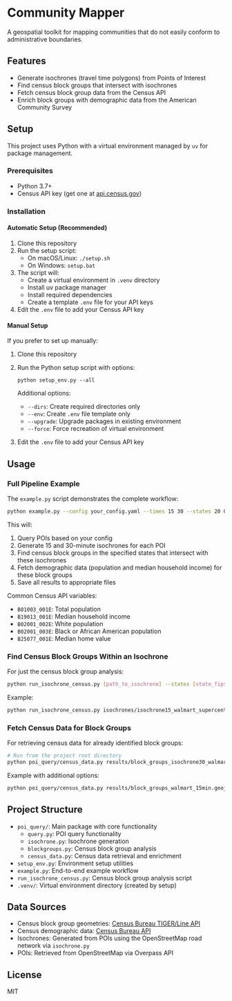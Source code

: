 # Community Mapper

A geospatial toolkit for mapping communities that do not easily conform to administrative boundaries.

## Features

- Generate isochrones (travel time polygons) from Points of Interest
- Find census block groups that intersect with isochrones
- Fetch census block group data from the Census API
- Enrich block groups with demographic data from the American Community Survey

## Setup

This project uses Python with a virtual environment managed by `uv` for package management.

### Prerequisites

- Python 3.7+
- Census API key (get one at [api.census.gov](https://api.census.gov/data/key_signup.html))

### Installation

#### Automatic Setup (Recommended)

1. Clone this repository
2. Run the setup script:
   - On macOS/Linux: `./setup.sh`
   - On Windows: `setup.bat`
3. The script will:
   - Create a virtual environment in `.venv` directory
   - Install uv package manager
   - Install required dependencies
   - Create a template `.env` file for your API keys
4. Edit the `.env` file to add your Census API key

#### Manual Setup

If you prefer to set up manually:

1. Clone this repository
2. Run the Python setup script with options:
   ```
   python setup_env.py --all
   ```

   Additional options:
   - `--dirs`: Create required directories only
   - `--env`: Create `.env` file template only
   - `--upgrade`: Upgrade packages in existing environment
   - `--force`: Force recreation of virtual environment

3. Edit the `.env` file to add your Census API key

## Usage

### Full Pipeline Example

The `example.py` script demonstrates the complete workflow:

```bash
python example.py --config your_config.yaml --times 15 30 --states 20 08 48 --census-variables B01003_001E B19013_001E
```

This will:
1. Query POIs based on your config
2. Generate 15 and 30-minute isochrones for each POI
3. Find census block groups in the specified states that intersect with these isochrones
4. Fetch demographic data (population and median household income) for these block groups
5. Save all results to appropriate files

Common Census API variables:
- `B01003_001E`: Total population
- `B19013_001E`: Median household income
- `B02001_002E`: White population
- `B02001_003E`: Black or African American population
- `B25077_001E`: Median home value

### Find Census Block Groups Within an Isochrone

For just the census block group analysis:

```bash
python run_isochrone_census.py [path_to_isochrone] --states [state_fips_codes] --output [output_path]
```

Example:
```bash
python run_isochrone_census.py isochrones/isochrone15_walmart_supercenter.geojson --states 20 08 48 --output results/block_groups_walmart_15min.geojson
```

### Fetch Census Data for Block Groups

For retrieving census data for already identified block groups:

```bash
# Run from the project root directory
python poi_query/census_data.py results/block_groups_isochrone30_walmart_supercenter.geojson --variables B01003_001E B19013_001E --output results/block_groups_isochrone30_walmart_supercenter_with_new_data.geojson
```

Example with additional options:
```bash
python poi_query/census_data.py results/block_groups_walmart_15min.geojson --variables B01003_001E B19013_001E --year 2020 --dataset acs/acs5 --output results/block_groups_walmart_15min_with_data.geojson
```

## Project Structure

- `poi_query/`: Main package with core functionality
  - `query.py`: POI query functionality
  - `isochrone.py`: Isochrone generation
  - `blockgroups.py`: Census block group analysis
  - `census_data.py`: Census data retrieval and enrichment
- `setup_env.py`: Environment setup utilities
- `example.py`: End-to-end example workflow
- `run_isochrone_census.py`: Census block group analysis script
- `.venv/`: Virtual environment directory (created by setup)

## Data Sources

- Census block group geometries: [Census Bureau TIGER/Line API](https://tigerweb.geo.census.gov/arcgis/rest/services/TIGERweb/tigerWMS_Current/MapServer)
- Census demographic data: [Census Bureau API](https://www.census.gov/data/developers/data-sets/acs-5year.html)
- Isochrones: Generated from POIs using the OpenStreetMap road network via `isochrone.py`
- POIs: Retrieved from OpenStreetMap via Overpass API

## License

MIT